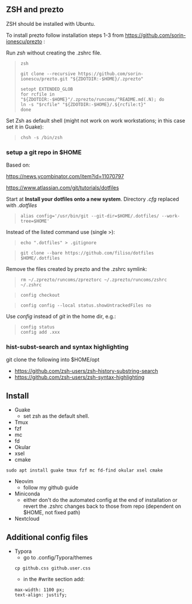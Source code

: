 ## ZSH and prezto

ZSH should be installed with Ubuntu.

To install prezto follow installation steps 1-3 from https://github.com/sorin-ionescu/prezto :

Run *zsh* without creating the .zshrc file.

> ```
> zsh
> ```
> ```
> git clone --recursive https://github.com/sorin-ionescu/prezto.git "${ZDOTDIR:-$HOME}/.zprezto"
> ```
> ```
> setopt EXTENDED_GLOB
> for rcfile in "${ZDOTDIR:-$HOME}"/.zprezto/runcoms/^README.md(.N); do
> ln -s "$rcfile" "${ZDOTDIR:-$HOME}/.${rcfile:t}"
> done
> ```

Set Zsh as default shell (might not work on work workstations; in this case set it in Guake):

> ```
> chsh -s /bin/zsh
> ```

### setup a git repo in $HOME

Based on:

https://news.ycombinator.com/item?id=11070797

https://www.atlassian.com/git/tutorials/dotfiles

Start at **Install your dotfiles onto a new system**. Directory *.cfg* replaced with *.dotfiles*

> ```
> alias config='/usr/bin/git --git-dir=$HOME/.dotfiles/ --work-tree=$HOME'
> ```

Instead of the listed command use (single >):

> ```
> echo ".dotfiles" > .gitignore
> ```

> ```
> git clone --bare https://github.com/filiso/dotfiles $HOME/.dotfiles
> ```

Remove the files created by prezto and the .zshrc symlink:

> ```
> rm ~/.zprezto/runcoms/zpreztorc ~/.zprezto/runcoms/zshrc ~/.zshrc
> ```

> ```
> config checkout
> ```

> ```
> config config --local status.showUntrackedFiles no
> ```

Use *config* instead of *git* in the home dir, e.g.:

> ```
> config status
> config add .xxx
> ```

### hist-subst-search and syntax highlighting

git clone the following into $HOME/opt

- https://github.com/zsh-users/zsh-history-substring-search
- https://github.com/zsh-users/zsh-syntax-highlighting



## Install

- Guake
  - set zsh as the default shell.
- Tmux
- fzf
- mc
- fd
- Okular
- xsel
- cmake

```
sudo apt install guake tmux fzf mc fd-find okular xsel cmake
```

- Neovim
  - follow my github guide
- Miniconda
  - either don't do the automated config at the end of installation or revert the .zshrc changes back to those from repo (dependent on $HOME, not fixed path)
- Nextcloud

## Additional config files

- Typora
  - go to .config/Typora/themes
  ```
  cp github.css github.user.css
  ```
  - in the #write section add:
  ```
  max-width: 1100 px;
  text-align: justify;
  ```
